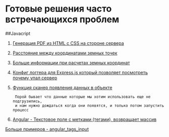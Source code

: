 Готовые решения часто встречающихся проблем
================================

##Javacript
1. [Генерация PDF из HTML с CSS на стороне сервера](https://github.com/ClockwiseSoftware/solutions-for-common-tasks/blob/master/javascript/HTML_CSS_2_PDF.js)

2. [Расстояние между координатами земных точек](https://github.com/ClockwiseSoftware/solutions-for-common-tasks/blob/master/javascript/distance_between_earth_coordinates.js)

3. [Больше информации при расчетах земных координат](http://www.movable-type.co.uk/scripts/latlong.html)


4. [Конфиг логгера для Express.js который позволяет посмотреть почему упал сервер](https://github.com/ClockwiseSoftware/solutions-for-common-tasks/blob/master/javascript/logger_for_express_when_he_crash.js)

5. [Функция сканер появления данных в объекте](https://github.com/ClockwiseSoftware/solutions-for-common-tasks/blob/master/javascript/wait_data_to_resolve.js)

        Порой бывает что данные которые мы хотим использовать еще не подгрузились,
        и нам нужно дождаться когда они появятся, и только потом запустить процесс

6. [Angular -  Текстовое поле с метками (тегами), возвращает массив ](https://github.com/ClockwiseSoftware/solutions-for-common-tasks/blob/master/javascript/angular_tags_input.js)

[Больше примеров - angular_tags_input](http://mbenford.github.io/ngTagsInput/demos)
